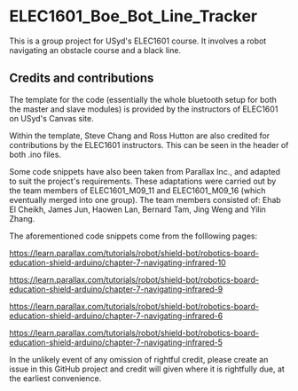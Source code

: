 # ELEC1601_Boe_Bot_Line_Tracker
This is a group project for USyd's ELEC1601 course. It involves a robot navigating an obstacle course and a black line. 

## Credits and contributions
The template for the code (essentially the whole bluetooth setup for both the master and slave modules) is provided by the instructors of ELEC1601 on USyd's Canvas site.

Within the template, Steve Chang and Ross Hutton are also credited for contributions by the ELEC1601 instructors. This can be seen in the header of both .ino files. 

Some code snippets have also been taken from Parallax Inc., and adapted to suit the project's requirements. These adaptations were carried out by the team members of ELEC1601_M09_11 and ELEC1601_M09_16 (which eventually merged into one group). The team members consisted of: Ehab El Cheikh, James Jun, Haowen Lan, Bernard Tam, Jing Weng and Yilin Zhang. 

The aforementioned code snippets come from the folllowing pages:

https://learn.parallax.com/tutorials/robot/shield-bot/robotics-board-education-shield-arduino/chapter-7-navigating-infrared-10

https://learn.parallax.com/tutorials/robot/shield-bot/robotics-board-education-shield-arduino/chapter-7-navigating-infrared-9

https://learn.parallax.com/tutorials/robot/shield-bot/robotics-board-education-shield-arduino/chapter-7-navigating-infrared-6 

https://learn.parallax.com/tutorials/robot/shield-bot/robotics-board-education-shield-arduino/chapter-7-navigating-infrared-5


In the unlikely event of any omission of rightful credit, please create an issue in this GitHub project and credit will given where it is rightfully due, at the earliest convenience. 
